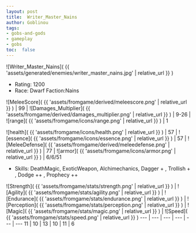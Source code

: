 ```yaml
---
layout: post
title:  Writer_Master_Nains
author: Goblinou
tags:
- gobs-and-gods
- gameplay
- gobs
toc:  false
---
```


![Writer_Master_Nains]( {{ 'assets/generated/enemies/writer_master_nains.jpg' | relative_url }} )
- Rating: 1200
- Race: Dwarf  Faction:Nains

![MeleeScore]( {{ 'assets/fromgame/derived/meleescore.png' | relative_url }} ) | 99 | ![Damages_Multiplier]( {{ 'assets/fromgame/derived/damages_multiplier.png' | relative_url }} ) | 9-26 | ![range]( {{ 'assets/fromgame/icons/range.png' | relative_url }} ) | 1


![health]( {{ 'assets/fromgame/icons/health.png' | relative_url }} ) | 57 | ![essence]( {{ 'assets/fromgame/icons/essence.png' | relative_url }} ) | 57 | ![MeleeDefense]( {{ 'assets/fromgame/derived/meleedefense.png' | relative_url }} ) | 77 | ![armor]( {{ 'assets/fromgame/icons/armor.png' | relative_url }} ) | 6/6/51

* Skills: DeathMagic, ExoticWeapon, Alchimechanics, Dagger + , Trollish + , Dodge ++ , Prophecy ++ 

![Strength]( {{ 'assets/fromgame/stats/strength.png' | relative_url }} ) | ![Agility]( {{ 'assets/fromgame/stats/agility.png' | relative_url }} ) | ![Endurance]( {{ 'assets/fromgame/stats/endurance.png' | relative_url }} ) | ![Perception]( {{ 'assets/fromgame/stats/perception.png' | relative_url }} ) | ![Magic]( {{ 'assets/fromgame/stats/magic.png' | relative_url }} ) | ![Speed]( {{ 'assets/fromgame/stats/speed.png' | relative_url }} )
--- | --- | --- | --- | --- | ---
11 | 10 | 13 | 10 | 11 | 6
